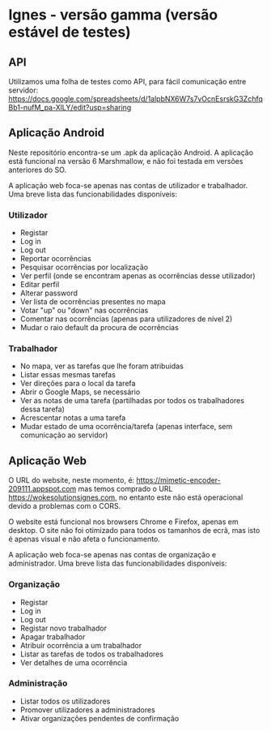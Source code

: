 # Ignes - versão gamma (versão estável de testes)

## API
Utilizamos uma folha de testes como API, para fácil comunicação entre servidor:
https://docs.google.com/spreadsheets/d/1alpbNX6W7s7vOcnEsrskG3ZchfqBb1-nufM_pa-XlLY/edit?usp=sharing

## Aplicação Android
Neste repositório encontra-se um .apk da aplicação Android. A aplicação está funcional na versão 6 Marshmallow, e não foi testada em versões anteriores do SO.

A aplicação web foca-se apenas nas contas de utilizador e trabalhador.
Uma breve lista das funcionabilidades disponíveis:
### Utilizador
* Registar
* Log in
* Log out
* Reportar ocorrências
* Pesquisar ocorrências por localização
* Ver perfil (onde se encontram apenas as ocorrências desse utilizador)
* Editar perfil
* Alterar password
* Ver lista de ocorrências presentes no mapa
* Votar "up" ou "down" nas ocorrências
* Comentar nas ocorrências (apenas para utilizadores de nível 2)
* Mudar o raio default da procura de ocorrências
### Trabalhador
* No mapa, ver as tarefas que lhe foram atribuidas
* Listar essas mesmas tarefas
* Ver direções para o local da tarefa
* Abrir o Google Maps, se necessário
* Ver as notas de uma tarefa (partilhadas por todos os trabalhadores dessa tarefa)
* Acrescentar notas a uma tarefa
* Mudar estado de uma ocorrência/tarefa (apenas interface, sem comunicação ao servidor)

## Aplicação Web
O URL do website, neste momento, é:
https://mimetic-encoder-209111.appspot.com
mas temos comprado o URL https://wokesolutionsignes.com, no entanto este não está operacional devido a problemas com o CORS.

O website está funcional nos browsers Chrome e Firefox, apenas em desktop. O site não foi otimizado para todos os tamanhos de ecrã, mas isto é apenas visual e não afeta o funcionamento.

A aplicação web foca-se apenas nas contas de organização e administrador.
Uma breve lista das funcionabilidades disponíveis:

### Organização
* Registar
* Log in
* Log out
* Registar novo trabalhador
* Apagar trabalhador
* Atribuir ocorrência a um trabalhador
* Listar as tarefas de todos os trabalhadores
* Ver detalhes de uma ocorrência
### Administração
* Listar todos os utilizadores
* Promover utilizadores a administradores
* Ativar organizações pendentes de confirmação
